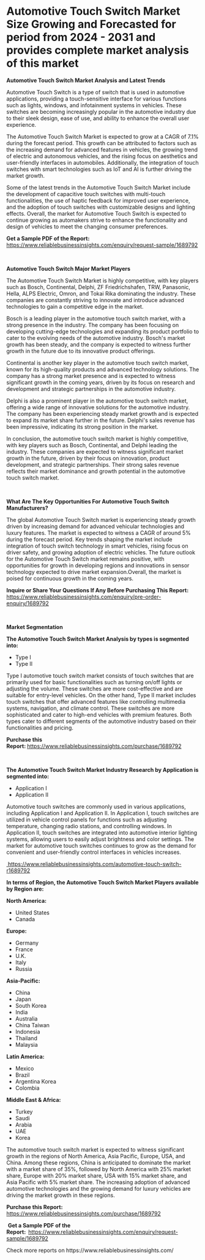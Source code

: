 <p><h1>Automotive Touch Switch Market Size Growing and Forecasted for period from 2024 - 2031 and provides complete market analysis of this market</h1></p><p><strong>Automotive Touch Switch Market Analysis and Latest Trends</strong></p>
<p><p>Automotive Touch Switch is a type of switch that is used in automotive applications, providing a touch-sensitive interface for various functions such as lights, windows, and infotainment systems in vehicles. These switches are becoming increasingly popular in the automotive industry due to their sleek design, ease of use, and ability to enhance the overall user experience.</p><p>The Automotive Touch Switch Market is expected to grow at a CAGR of 7.1% during the forecast period. This growth can be attributed to factors such as the increasing demand for advanced features in vehicles, the growing trend of electric and autonomous vehicles, and the rising focus on aesthetics and user-friendly interfaces in automobiles. Additionally, the integration of touch switches with smart technologies such as IoT and AI is further driving the market growth.</p><p>Some of the latest trends in the Automotive Touch Switch Market include the development of capacitive touch switches with multi-touch functionalities, the use of haptic feedback for improved user experience, and the adoption of touch switches with customizable designs and lighting effects. Overall, the market for Automotive Touch Switch is expected to continue growing as automakers strive to enhance the functionality and design of vehicles to meet the changing consumer preferences.</p></p>
<p><strong>Get a Sample PDF of the Report:&nbsp;</strong> <a href="https://www.reliablebusinessinsights.com/enquiry/request-sample/1689792">https://www.reliablebusinessinsights.com/enquiry/request-sample/1689792</a></p>
<p>&nbsp;</p>
<p><strong>Automotive Touch Switch Major Market Players</strong></p>
<p><p>The Automotive Touch Switch Market is highly competitive, with key players such as Bosch, Continental, Delphi, ZF Friedrichshafen, TRW, Panasonic, Hella, ALPS Electric, Omron, and Tokai Rika dominating the industry. These companies are constantly striving to innovate and introduce advanced technologies to gain a competitive edge in the market.</p><p>Bosch is a leading player in the automotive touch switch market, with a strong presence in the industry. The company has been focusing on developing cutting-edge technologies and expanding its product portfolio to cater to the evolving needs of the automotive industry. Bosch's market growth has been steady, and the company is expected to witness further growth in the future due to its innovative product offerings.</p><p>Continental is another key player in the automotive touch switch market, known for its high-quality products and advanced technology solutions. The company has a strong market presence and is expected to witness significant growth in the coming years, driven by its focus on research and development and strategic partnerships in the automotive industry.</p><p>Delphi is also a prominent player in the automotive touch switch market, offering a wide range of innovative solutions for the automotive industry. The company has been experiencing steady market growth and is expected to expand its market share further in the future. Delphi's sales revenue has been impressive, indicating its strong position in the market.</p><p>In conclusion, the automotive touch switch market is highly competitive, with key players such as Bosch, Continental, and Delphi leading the industry. These companies are expected to witness significant market growth in the future, driven by their focus on innovation, product development, and strategic partnerships. Their strong sales revenue reflects their market dominance and growth potential in the automotive touch switch market.</p></p>
<p>&nbsp;</p>
<p><strong>What Are The Key Opportunities For Automotive Touch Switch Manufacturers?</strong></p>
<p><p>The global Automotive Touch Switch market is experiencing steady growth driven by increasing demand for advanced vehicular technologies and luxury features. The market is expected to witness a CAGR of around 5% during the forecast period. Key trends shaping the market include integration of touch switch technology in smart vehicles, rising focus on driver safety, and growing adoption of electric vehicles. The future outlook for the Automotive Touch Switch market remains positive, with opportunities for growth in developing regions and innovations in sensor technology expected to drive market expansion.Overall, the market is poised for continuous growth in the coming years.</p></p>
<p><strong>Inquire or Share Your Questions If Any Before Purchasing This Report:</strong> <a href="https://www.reliablebusinessinsights.com/enquiry/pre-order-enquiry/1689792">https://www.reliablebusinessinsights.com/enquiry/pre-order-enquiry/1689792</a></p>
<p>&nbsp;</p>
<p><strong>Market Segmentation</strong></p>
<p><strong>The Automotive Touch Switch Market Analysis by types is segmented into:</strong></p>
<p><ul><li>Type I</li><li>Type II</li></ul></p>
<p><p>Type I automotive touch switch market consists of touch switches that are primarily used for basic functionalities such as turning on/off lights or adjusting the volume. These switches are more cost-effective and are suitable for entry-level vehicles. On the other hand, Type II market includes touch switches that offer advanced features like controlling multimedia systems, navigation, and climate control. These switches are more sophisticated and cater to high-end vehicles with premium features. Both types cater to different segments of the automotive industry based on their functionalities and pricing.</p></p>
<p><strong>Purchase this Report:&nbsp;</strong><a href="https://www.reliablebusinessinsights.com/purchase/1689792">https://www.reliablebusinessinsights.com/purchase/1689792</a></p>
<p>&nbsp;</p>
<p><strong>The Automotive Touch Switch Market Industry Research by Application is segmented into:</strong></p>
<p><ul><li>Application I</li><li>Application II</li></ul></p>
<p><p>Automotive touch switches are commonly used in various applications, including Application I and Application II. In Application I, touch switches are utilized in vehicle control panels for functions such as adjusting temperature, changing radio stations, and controlling windows. In Application II, touch switches are integrated into automotive interior lighting systems, allowing users to easily adjust brightness and color settings. The market for automotive touch switches continues to grow as the demand for convenient and user-friendly control interfaces in vehicles increases.</p></p>
<p><a href="https://www.reliablebusinessinsights.com/automotive-touch-switch-r1689792">&nbsp;https://www.reliablebusinessinsights.com/automotive-touch-switch-r1689792</a></p>
<p><strong>In terms of Region, the Automotive Touch Switch Market Players available by Region are:</strong></p>
<p>
    <p> <strong> North America: </strong>
        <ul>
            <li>United States</li>
            <li>Canada</li>
        </ul>
        </p> 
    <p> <strong> Europe: </strong>
        <ul>
            <li>Germany</li>
            <li>France</li>
            <li>U.K.</li>
            <li>Italy</li>
            <li>Russia</li>
        </ul>
        </p> 
    <p> <strong> Asia-Pacific: </strong>
        <ul>
            <li>China</li>
            <li>Japan</li>
            <li>South Korea</li>
            <li>India</li>
            <li>Australia</li>
            <li>China Taiwan</li>
            <li>Indonesia</li>
            <li>Thailand</li>
            <li>Malaysia</li>
        </ul>
        </p> 
    <p> <strong> Latin America: </strong>
        <ul>
            <li>Mexico</li>
            <li>Brazil</li>
            <li>Argentina Korea</li>
            <li>Colombia</li>
        </ul>
        </p> 
    <p> <strong> Middle East & Africa: </strong>
        <ul>
            <li>Turkey</li>
            <li>Saudi</li>
            <li>Arabia</li>
            <li>UAE</li>
            <li>Korea</li>
        </ul>
    </p>
    </p>
<p><p>The automotive touch switch market is expected to witness significant growth in the regions of North America, Asia Pacific, Europe, USA, and China. Among these regions, China is anticipated to dominate the market with a market share of 35%, followed by North America with 25% market share, Europe with 20% market share, USA with 15% market share, and Asia Pacific with 5% market share. The increasing adoption of advanced automotive technologies and the growing demand for luxury vehicles are driving the market growth in these regions.</p></p>
<p><strong>Purchase this Report: </strong><a href="https://www.reliablebusinessinsights.com/purchase/1689792">https://www.reliablebusinessinsights.com/purchase/1689792</a></p>
<p>&nbsp;<strong>Get a Sample PDF of the Report:&nbsp;&nbsp;</strong><a href="https://www.reliablebusinessinsights.com/enquiry/request-sample/1689792">https://www.reliablebusinessinsights.com/enquiry/request-sample/1689792</a></p>
<p><strong></strong></p>
<p>Check more reports on https://www.reliablebusinessinsights.com/</p>
